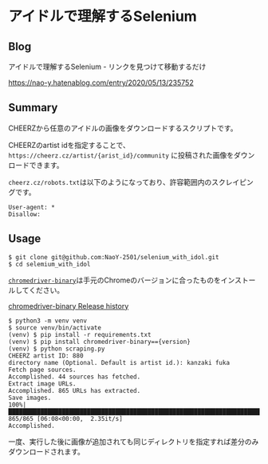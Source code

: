 # アイドルで理解するSelenium


## Blog

アイドルで理解するSelenium - リンクを見つけて移動するだけ

https://nao-y.hatenablog.com/entry/2020/05/13/235752

## Summary

CHEERZから任意のアイドルの画像をダウンロードするスクリプトです。

CHEERZのartist idを指定することで、`https://cheerz.cz/artist/{arist_id}/community` に投稿された画像をダウンロードできます。

`cheerz.cz/robots.txt`は以下のようになっており、許容範囲内のスクレイピングです。

```
User-agent: *
Disallow:
```

## Usage

```
$ git clone git@github.com:NaoY-2501/selenium_with_idol.git
$ cd selemium_with_idol
```

[`chromedriver-binary`](https://pypi.org/project/chromedriver-binary/)は手元のChromeのバージョンに合ったものをインストールしてください。

[chromedriver-binary Release history](https://pypi.org/project/chromedriver-binary/#history)


```
$ python3 -m venv venv
$ source venv/bin/activate
(venv) $ pip install -r requirements.txt
(venv) $ pip install chromedriver-binary=={version}
(venv) $ python scraping.py
CHEERZ artist ID: 880
directory name (Optional. Default is artist id.): kanzaki fuka
Fetch page sources.
Accomplished. 44 sources has fetched.
Extract image URLs.
Accomplished. 865 URLs has extracted.
Save images.
100%|██████████████████████████████████████████████████████████████████████████████████████████████████████████████████████████████████████████████████| 865/865 [06:08<00:00,  2.35it/s]
Accomplished.
```

一度、実行した後に画像が追加されても同じディレクトリを指定すれば差分のみダウンロードされます。